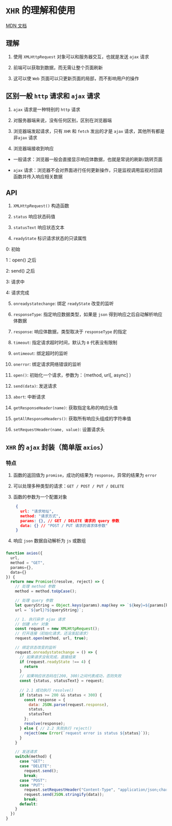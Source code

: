 # `XHR` 的理解和使用

[MDN 文档]()

## 理解

1. 使用 `XMLHttpRequest` 对象可以和服务器交互，也就是发送  `ajax` 请求

2. 前端可以获取到数据，而无需让整个页面刷新

3. 这可以使 `Web` 页面可以只更新页面的局部，而不影响用户的操作

## 区别一般 `http` 请求和 `ajax` 请求

1. `ajax` 请求是一种特别的 `http` 请求

2. 对服务器端来说，没有任何区别，区别在浏览器端

3. 浏览器端发起请求，只有 `XHR` 和 `fetch` 发出的才是 `ajax` 请求，其他所有都是非`ajax` 请求

4. 浏览器端接收到响应

  - 一般请求：浏览器一般会直接显示响应体数据，也就是常说的刷新/跳转页面
  
  - `ajax` 请求：浏览器不会对界面进行任何更新操作，只是监视调用监视对回调函数并传入响应相关数据

## API

1. `XMLHttpRequest()` 构造函数

2. `status` 响应状态码值

3. `statusText` 响应状态文本

4. `readyState` 标识请求状态的只读属性

  0: 初始

  1：open() 之后

  2: send() 之后

  3: 请求中

  4: 请求完成

5. `onreadystatechange`: 绑定 `readyState` 改变的监听

6. `responseType`: 指定响应数据类型，如果是 `json` 得到响应之后自动解析响应体数据

7. `response`: 响应体数据，类型取决于 `responseType` 的指定

8. `timeout`: 指定请求超时时间，默认为 `0` 代表没有限制

9. `ontimeout`: 绑定超时的监听

10. `onerror`: 绑定请求网络错误的监听

11. `open()`: 初始化一个请求，参数为：（method, url[, async] ）

12. `send(data)`: 发送请求

13. `abort`: 中断请求

14. `getResponseHeader(name)`: 获取指定名称的响应头值

15. `getAllResponseHeaders()`: 获取所有响应头组成的字符串值

16. `setRequestHeader(name, value)`: 设置请求头

## `XHR` 的 `ajax` 封装（简单版 `axios`）

### 特点

1. 函数的返回值为 `promise`，成功的结果为 `response`，异常的结果为 `error`

2. 可以处理多种类型的请求：`GET / POST / PUT / DELETE`

3. 函数的参数为一个配置对象

   ```json
    {
      url: "请求地址",
      method: "请求方式",
      params: {}, // GET / DELETE 请求的 query 参数
      data: {} // "POST / PUT 请求的请求体参数"
    }
   ```

4. 响应 `json` 数据自动解析为 `js` 或数组

### 

```javascript
function axios({
  url,
  method = "GET",
  params={},
  data={}
}) {
  return new Promise((resolve, reject) => {
    // 处理 method 参数
    method = method.toUpCase();

    // 处理 query 参数
    let queryString = Object.keys(params).map(key => `${key}=${params[key]}`).join("&");
    url = `${url}?${queryString}`;

    // 1. 执行异步 ajax 请求
    // 创建 xhr 对象
    const request = new XMLHttpRequest();
    // 打开连接（初始化请求，还没发起请求）
    request.open(method, url, true);

    // 绑定状态改变的监听
    request.onreadystatechange = () => {
      // 如果请求没有完成，直接结束
      if (request.readyState !== 4) {
        return
      }
      // 如果响应状态码在[200, 300)之间代表成功，否则失败 
      const {status, statusText} = request;
      
      // 2.1 成功执行 resolve()
      if (status >= 200 && status < 300) {
        const response = {
          data: JSON.parse(request.response),
          status,
          statusText
        };
        resolve(response);
      } else { // 2.2 失败执行 reject()
        reject(new Error(`request error is status ${status}`));
      }
    }

    // 发送请求
    switch(method) {
      case "GET":
      case "DELETE":
        request.send();
        break;
      case "POST":
      case "PUT":
        request.setRequestHeader("Content-Type", "application/json;charset=utf-8");
        request.send(JSON.stringify(data));
        break;
      default:  
    }
  })
}

```